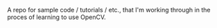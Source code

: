 A repo for sample code / tutorials / etc., that I'm working through in the proces of learning to use OpenCV.
